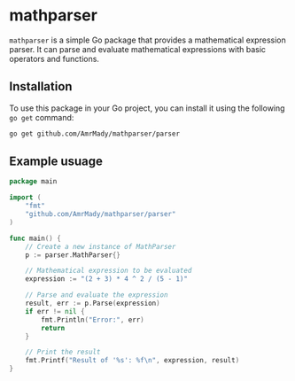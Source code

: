 # mathparser

`mathparser` is a simple Go package that provides a mathematical expression parser. It can parse and evaluate mathematical expressions with basic operators and functions.

## Installation

To use this package in your Go project, you can install it using the following `go get` command:

```bash
go get github.com/AmrMady/mathparser/parser
```

## Example usuage
```go
package main

import (
	"fmt"
	"github.com/AmrMady/mathparser/parser"
)

func main() {
	// Create a new instance of MathParser
	p := parser.MathParser{}

	// Mathematical expression to be evaluated
	expression := "(2 + 3) * 4 ^ 2 / (5 - 1)"

	// Parse and evaluate the expression
	result, err := p.Parse(expression)
	if err != nil {
		fmt.Println("Error:", err)
		return
	}

	// Print the result
	fmt.Printf("Result of '%s': %f\n", expression, result)
}